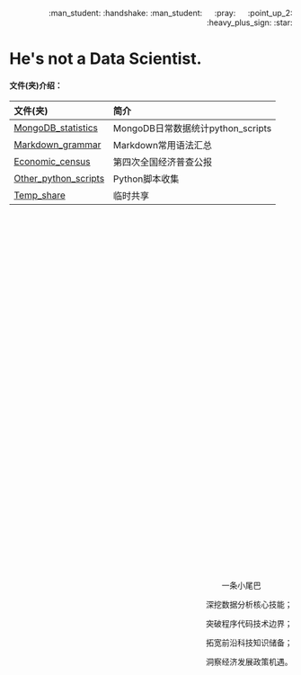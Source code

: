 <p align = "right"> :man_student: :handshake: :man_student:  &emsp; :pray: &emsp; :point_up_2: :heavy_plus_sign: :star: </p>  

# He's not a Data Scientist.

#### 文件(夹)介绍：

|文件(夹)|简介|
|:----|:----|
|[MongoDB_statistics][MongoDB_statistics]|MongoDB日常数据统计python_scripts|
|[Markdown_grammar][Markdown_grammar]|Markdown常用语法汇总|
|[Economic_census][Economic_census]|第四次全国经济普查公报|
|[Other_python_scripts][Other_python_scripts]|Python脚本收集|
|[Temp_share][Temp_share]|临时共享|

&emsp;

&emsp;

&emsp;

&emsp;

&emsp;

&emsp;

&emsp;

&emsp;

&emsp;

&emsp;

&emsp;

&emsp;

&emsp;

&emsp;

&emsp;

&emsp;

&emsp;

&emsp;

&emsp;

&emsp;

&emsp;

<p align = "right">&emsp;&emsp;&emsp;一条小尾巴&emsp;&emsp;&emsp;&emsp;</p>
<p align = "right">深挖数据分析核心技能；</p>
<p align = "right">突破程序代码技术边界；</p>
<p align = "right">拓宽前沿科技知识储备；</p>
<p align = "right">洞察经济发展政策机遇。</p>

[MongoDB_statistics]:https://github.com/446020169/open/tree/master/MongoDB_statistics
[Other_python_scripts]:https://github.com/446020169/open/tree/master/Other_python_scripts
[Temp_share]:https://github.com/446020169/open/tree/master/Temp_share
[Markdown_grammar]:https://github.com/446020169/open/blob/master/Markdown_grammar.md
[Economic_census]:https://github.com/446020169/open/tree/master/Economic_census

